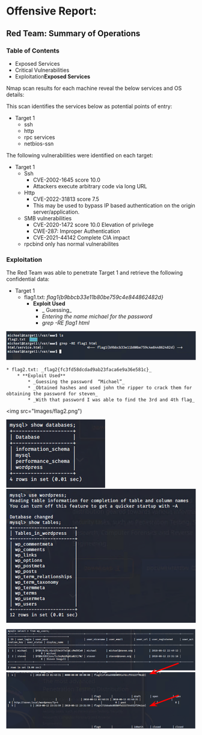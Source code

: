 # **Offensive Report:**


## **Red Team: Summary of Operations**


### **Table of Contents**



* Exposed Services
* Critical Vulnerabilities
* Exploitation**Exposed Services**

Nmap scan results for each machine reveal the below services and OS details:

This scan identifies the services below as potential points of entry:



* Target 1
    * ssh
    * http
    * rpc services
    * netbios-ssn

The following vulnerabilities were identified on each target:



* Target 1
    * Ssh
        * CVE-2002-1645 score 10.0
        * Attackers execute arbitrary code via long URL
    * Http 
        * CVE-2022-31813 score 7.5
        * This may be used to bypass IP based authentication on the origin server/application.
    * SMB vulnerabilities
        * CVE-2020-1472 score 10.0 Elevation of privilege
        * CWE-287: Improper Authentication
        * CVE-2021-44142 Complete CIA impact
    * rpcbind only has normal vulnerabilites


### **Exploitation**

The Red Team was able to penetrate Target 1 and retrieve the following confidential data:



* Target 1
    * flag1.txt: _flag1{b9bbcb33e11b80be759c4e844862482d}_
        * **Exploit Used**
            * _ Guessing_
            * _Entering the name michael for the password_
            * _grep -RE flag1 html_

![alt_text](Images/flag1.png "Flag1 code")

    * flag2.txt: _flag2{fc3fd58dcdad9ab23faca6e9a36e581c}_
        * **Exploit Used**
            * _Guessing the password  “Michael”_
            * _Obtained hashes and used john the ripper to crack them for obtaining the password for steven_
            * _With that password I was able to find the 3rd and 4th flag_

<img src="Images/flag2.png")

![alt_text](Images/mysql_databases.png "mysql databases") ![alt_text](Images/mysql_tables.png "mysql tables")



![alt_text](Images/flag3-flag4.PNG "Flag3 and Flag4 code")

